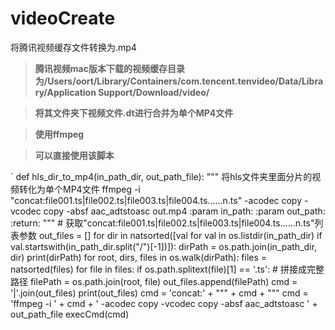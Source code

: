 # videoCreate
将腾讯视频缓存文件转换为.mp4

> **腾讯视频mac版本下载的视频缓存目录为/Users/oort/Library/Containers/com.tencent.tenvideo/Data/Library/Application Support/Download/video/**

> **将其文件夹下视频文件.dt进行合并为单个MP4文件**

> **使用ffmpeg**

> **可以直接使用该脚本**

`
  def hls_dir_to_mp4(in_path_dir, out_path_file):
    """
    将hls文件夹里面分片的视频转化为单个MP4文件
    ffmpeg -i "concat:file001.ts|file002.ts|file003.ts|file004.ts......n.ts" -acodec copy -vcodec copy -absf aac_adtstoasc out.mp4
    :param in_path:
    :param out_path:
    :return:
    """
    # 获取"concat:file001.ts|file002.ts|file003.ts|file004.ts......n.ts"列表参数
    out_files = []
    for dir in natsorted([val for val in os.listdir(in_path_dir) if val.startswith(in_path_dir.split("/")[-1])]):
        dirPath = os.path.join(in_path_dir, dir)
        print(dirPath)
        for root, dirs, files in os.walk(dirPath):
            files = natsorted(files)
            for file in files:
                if os.path.splitext(file)[1] == '.ts':
                    # 拼接成完整路径
                    filePath = os.path.join(root, file)
                    out_files.append(filePath)
    cmd = '|'.join(out_files)
    print(out_files)
    cmd = 'concat:' + "\"" + cmd + "\""
    cmd = 'ffmpeg -i ' + cmd + ' -acodec copy -vcodec copy -absf aac_adtstoasc ' + out_path_file
    execCmd(cmd)
